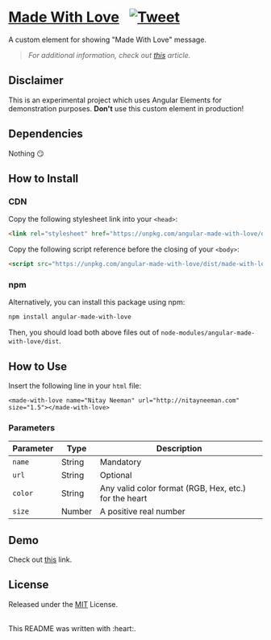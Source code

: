 # [Made With Love](https://stackblitz.com/edit/made-with-love) &nbsp; [![Tweet](https://img.shields.io/twitter/url/http/shields.io.svg?style=social)](https://twitter.com/intent/tweet?text=Made%20With%20Love%20-%20an%20experimental%20custom%20element%20which%20demonstrates%20usage%20of%20Angular%20Elements&url=https://github.com/nitayneeman/made-with-love&hashtags=Angular,AngularElements,WebComponents)

A custom element for showing "Made With Love" message.

> _For additional information, check out [this](http://nitayneeman.com/posts/building-a-custom-element-using-angular-elements/)  article._

## Disclaimer
This is an experimental project which uses Angular Elements for demonstration purposes. 
**Don't** use this custom element in production!

## Dependencies
Nothing :smirk:

## How to Install
### CDN
Copy the following stylesheet link into your `<head>`:
```html
<link rel="stylesheet" href="https://unpkg.com/angular-made-with-love/dist/made-with-love.css">
```

Copy the following script reference before the closing of your `<body>`:
```html
<script src="https://unpkg.com/angular-made-with-love/dist/made-with-love.js"></script>
```

### npm
Alternatively, you can install this package using npm:
```bash
npm install angular-made-with-love
````
Then, you should load both above files out of `node-modules/angular-made-with-love/dist`.

## How to Use
Insert the following line in your `html` file:
```
<made-with-love name="Nitay Neeman" url="http://nitayneeman.com" size="1.5"></made-with-love>
```

### Parameters
| Parameter | Type | Description |
| --- | --- | --- |
| `name` | String | Mandatory |
| `url` | String | Optional |
| `color` | String | Any valid color format (RGB, Hex, etc.) for the heart |
| `size` | Number | A positive real number |

## Demo
Check out [this](https://stackblitz.com/edit/made-with-love) link.

## License
Released under the [MIT](https://github.com/nitayneeman/made-with-love/blob/master/LICENSE) License.

<br>
This README was written with :heart:.
